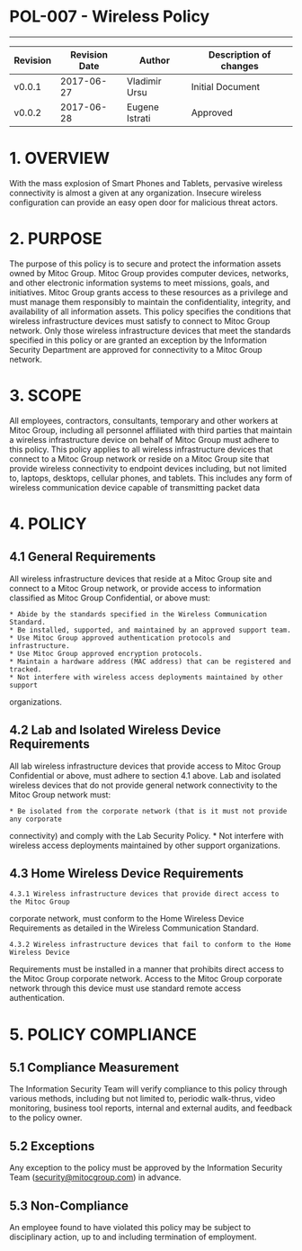 # POL-007 - Wireless Policy
-------------------------------------------------


Revision | Revision Date | Author | Description of changes
-------- | ------------- | ------ | ----------------------
v0.0.1 | 2017-06-27 | Vladimir Ursu | Initial Document
v0.0.2 | 2017-06-28 | Eugene Istrati | Approved



# 1. OVERVIEW

With the mass explosion of Smart Phones and Tablets, pervasive wireless connectivity is almost
a given at any organization. Insecure wireless configuration can provide an easy open door for
malicious threat actors. 


# 2. PURPOSE

The purpose of this policy is to secure and protect the information assets owned by Mitoc Group. Mitoc Group provides computer devices, networks, and other electronic
information systems to meet missions, goals, and initiatives. Mitoc Group grants access to
these resources as a privilege and must manage them responsibly to maintain the confidentiality,
integrity, and availability of all information assets.
This policy specifies the conditions that wireless infrastructure devices must satisfy to connect to
Mitoc Group network. Only those wireless infrastructure devices that meet the standards
specified in this policy or are granted an exception by the Information Security Department are
approved for connectivity to a Mitoc Group network.


# 3. SCOPE

All employees, contractors, consultants, temporary and other workers at Mitoc Group,
including all personnel affiliated with third parties that maintain a wireless infrastructure device
on behalf of Mitoc Group must adhere to this policy. This policy applies to all wireless
infrastructure devices that connect to a Mitoc Group network or reside on a Mitoc Group site that provide wireless connectivity to endpoint devices including, but not limited to,
laptops, desktops, cellular phones, and tablets. This includes any form of wireless
communication device capable of transmitting packet data

# 4. POLICY 

## 4.1 General Requirements

All wireless infrastructure devices that reside at a Mitoc Group site and connect to a
Mitoc Group network, or provide access to information classified as Mitoc Group
Confidential, or above must:

    * Abide by the standards specified in the Wireless Communication Standard.
    * Be installed, supported, and maintained by an approved support team.
    * Use Mitoc Group approved authentication protocols and infrastructure.
    * Use Mitoc Group approved encryption protocols.
    * Maintain a hardware address (MAC address) that can be registered and tracked.
    * Not interfere with wireless access deployments maintained by other support
organizations.

## 4.2 Lab and Isolated Wireless Device Requirements

All lab wireless infrastructure devices that provide access to Mitoc Group Confidential or
above, must adhere to section 4.1 above. Lab and isolated wireless devices that do not provide
general network connectivity to the Mitoc Group network must:

    * Be isolated from the corporate network (that is it must not provide any corporate
connectivity) and comply with the Lab Security Policy.
    * Not interfere with wireless access deployments maintained by other support
organizations.

## 4.3 Home Wireless Device Requirements

    4.3.1 Wireless infrastructure devices that provide direct access to the Mitoc Group
corporate network, must conform to the Home Wireless Device Requirements as detailed
in the Wireless Communication Standard.

    4.3.2 Wireless infrastructure devices that fail to conform to the Home Wireless Device
Requirements must be installed in a manner that prohibits direct access to the Mitoc Group corporate network. Access to the Mitoc Group corporate network through this device must use standard remote access authentication.


# 5. POLICY COMPLIANCE 

## 5.1	Compliance Measurement

The Information Security Team will verify compliance to this policy through various methods, including but not limited to, periodic walk-thrus, video monitoring, business tool reports, internal and external audits, and feedback to the policy owner. 

##  5.2	Exceptions

Any exception to the policy must be approved by the Information Security Team (security@mitocgroup.com) in advance.

##  5.3	Non-Compliance

An employee found to have violated this policy may be subject to disciplinary action, up to and including termination of employment. 

















